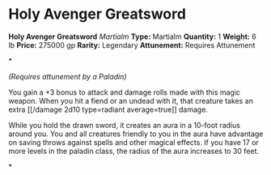 # Holy Avenger Greatsword

**Holy Avenger Greatsword**
_Martialm_
**Type:** Martialm
**Quantity:** 1
**Weight:** 6 lb
**Price:** 275000 gp
**Rarity:** Legendary
**Attunement:** Requires Attunement

*<div class="item-attunement"><i>(Requires attunement by a Paladin)</i><p>You gain a +3 bonus to attack and damage rolls made with this magic weapon. When you hit a fiend or an undead with it, that creature takes an extra  [[/damage 2d10 type=radiant average=true]] damage.

While you hold the drawn sword, it creates an aura in a 10-foot radius around you. You and all creatures friendly to you in the aura have advantage on saving throws against spells and other magical effects. If you have 17 or more levels in the paladin class, the radius of the aura increases to 30 feet.</p>*